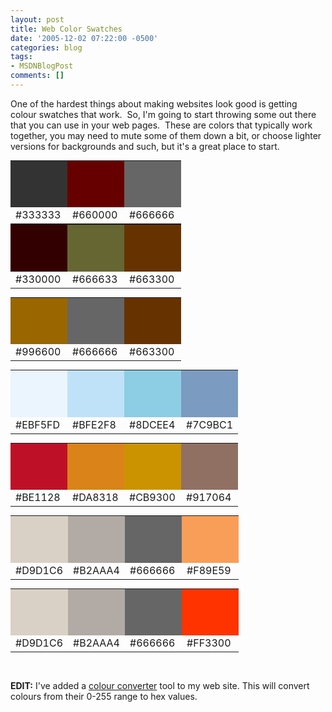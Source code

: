 ```yaml
---
layout: post
title: Web Color Swatches
date: '2005-12-02 07:22:00 -0500'
categories: blog
tags:
- MSDNBlogPost
comments: []
---
```


One of the hardest things about making websites look good is getting colour swatches that work.&nbsp; So, I'm going to start throwing some out there that you can use in your web pages.&nbsp; These are colors that typically work together, you may need to mute some of them down a bit, or choose lighter versions for backgrounds and such, but it's a great place to start.

<table style="BORDER-RIGHT: 0px; PADDING-RIGHT: 0px; BORDER-TOP: 0px; PADDING-LEFT: 0px; PADDING-BOTTOM: 0px; MARGIN: 0px; BORDER-LEFT: 0px; PADDING-TOP: 0px; BORDER-BOTTOM: 0px" cellspacing="0" cellpadding="0">
<tbody>
<tr>
<td width="75" bgcolor="#333333" height="75"></td>
<td width="75" bgcolor="#660000" height="75"></td>
<td width="75" bgcolor="#666666" height="75"></td>
</tr>
<tr>
<td>#333333</td>
<td>#660000</td>
<td>#666666</td>
</tr>
</tbody>
</table>

<table style="BORDER-RIGHT: 0px; PADDING-RIGHT: 0px; BORDER-TOP: 0px; PADDING-LEFT: 0px; PADDING-BOTTOM: 0px; MARGIN: 0px; BORDER-LEFT: 0px; PADDING-TOP: 0px; BORDER-BOTTOM: 0px" cellspacing="0" cellpadding="0">
<tbody>
<tr>
<td width="75" bgcolor="#330000" height="75"></td>
<td width="75" bgcolor="#666633" height="75"></td>
<td width="75" bgcolor="#663300" height="75"></td>
</tr>
<tr>
<td>#330000</td>
<td>#666633</td>
<td>#663300</td>
</tr>
</tbody>
</table>
<p>
<table style="BORDER-RIGHT: 0px; PADDING-RIGHT: 0px; BORDER-TOP: 0px; PADDING-LEFT: 0px; PADDING-BOTTOM: 0px; MARGIN: 0px; BORDER-LEFT: 0px; PADDING-TOP: 0px; BORDER-BOTTOM: 0px" cellspacing="0" cellpadding="0">
<tbody>
<tr>
<td width="75" bgcolor="#996600" height="75"></td>
<td width="75" bgcolor="#666666" height="75"></td>
<td width="75" bgcolor="#663300" height="75"></td>
</tr>
<tr>
<td>#996600</td>
<td>#666666</td>
<td>#663300</td>
</tr>
</tbody>
</table>
<p>
<table style="BORDER-RIGHT: 0px; PADDING-RIGHT: 0px; BORDER-TOP: 0px; PADDING-LEFT: 0px; PADDING-BOTTOM: 0px; MARGIN: 0px; BORDER-LEFT: 0px; PADDING-TOP: 0px; BORDER-BOTTOM: 0px" cellspacing="0" cellpadding="0">
<tbody>
<tr>
<td width="75" bgcolor="#ebf5fd" height="75"></td>
<td width="75" bgcolor="#bfe2f8" height="75"></td>
<td width="75" bgcolor="#8dcee4" height="75"></td>
<td width="75" bgcolor="#7c9bc1" height="75"></td>
</tr>
<tr>
<td>#EBF5FD</td>
<td>#BFE2F8</td>
<td>#8DCEE4</td>
<td>#7C9BC1</td>
</tr>
</tbody>
</table>
<p>
<table style="BORDER-RIGHT: 0px; PADDING-RIGHT: 0px; BORDER-TOP: 0px; PADDING-LEFT: 0px; PADDING-BOTTOM: 0px; MARGIN: 0px; BORDER-LEFT: 0px; PADDING-TOP: 0px; BORDER-BOTTOM: 0px" cellspacing="0" cellpadding="0">
<tbody>
<tr>
<td width="75" bgcolor="#be1128" height="75"></td>
<td width="75" bgcolor="#da8318" height="75"></td>
<td width="75" bgcolor="#cb9300" height="75"></td>
<td width="75" bgcolor="#917064" height="75"></td>
</tr>
<tr>
<td>#BE1128</td>
<td>#DA8318</td>
<td>#CB9300</td>
<td>#917064</td>
</tr>
</tbody>
</table>
<p>
<table style="BORDER-RIGHT: 0px; PADDING-RIGHT: 0px; BORDER-TOP: 0px; PADDING-LEFT: 0px; PADDING-BOTTOM: 0px; MARGIN: 0px; BORDER-LEFT: 0px; PADDING-TOP: 0px; BORDER-BOTTOM: 0px" cellspacing="0" cellpadding="0">
<tbody>
<tr>
<td width="75" bgcolor="#d9d1c6" height="75"></td>
<td width="75" bgcolor="#b2aaa4" height="75"></td>
<td width="75" bgcolor="#666666" height="75"></td>
<td width="75" bgcolor="#f89e59" height="75"></td>
</tr>
<tr>
<td>#D9D1C6</td>
<td>#B2AAA4</td>
<td>#666666</td>
<td>#F89E59</td>
</tr>
</tbody>
</table>
<p>
<table style="BORDER-RIGHT: 0px; PADDING-RIGHT: 0px; BORDER-TOP: 0px; PADDING-LEFT: 0px; PADDING-BOTTOM: 0px; MARGIN: 0px; BORDER-LEFT: 0px; PADDING-TOP: 0px; BORDER-BOTTOM: 0px" cellspacing="0" cellpadding="0">
<tbody>
<tr>
<td width="75" bgcolor="#d9d1c6" height="75"></td>
<td width="75" bgcolor="#b2aaa4" height="75"></td>
<td width="75" bgcolor="#666666" height="75"></td>
<td width="75" bgcolor="#ff3300" height="75"></td>
</tr>
<tr>
<td>#D9D1C6</td>
<td>#B2AAA4</td>
<td>#666666</td>
<td>#FF3300</td>
</tr>
</tbody>
</table>
<p>&nbsp;

**EDIT:** I've added a [colour converter](http://www.nocommonground.com/blogsamples/dectohex.aspx) tool to my web site. This will convert colours from their 0-255 range to hex values.
